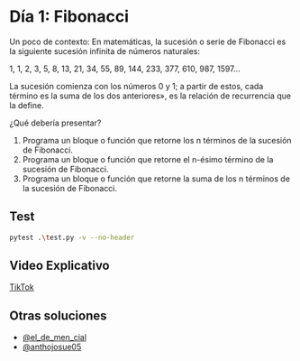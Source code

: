# Día 1: Fibonacci

Un poco de contexto:
En matemáticas, la sucesión o serie de Fibonacci es la siguiente sucesión infinita de números naturales:

1, 1, 2, 3, 5, 8, 13, 21, 34, 55, 89, 144, 233, 377, 610, 987, 1597...

La sucesión comienza con los números 0 y 1; a partir de estos, cada término es la suma de los dos anteriores», es la relación de recurrencia que la define.

¿Qué debería presentar?

1. Programa un bloque o función que retorne los n términos de la sucesión de Fibonacci.
2. Programa un bloque o función que retorne el n-ésimo término de la sucesión de Fibonacci.
3. Programa un bloque o función que retorne la suma de los n términos de la sucesión de Fibonacci.

## Test

```bash
pytest .\test.py -v --no-header
```

## Video Explicativo

[TikTok](https://www.tiktok.com/@crixodia/video/7148267636978175237)

## Otras soluciones

- [@el_de_men_cial](https://www.instagram.com/p/Ci_wcfEsSl1/)
- [@anthojosue05](https://www.instagram.com/p/CjCP8MoMEs2/)
